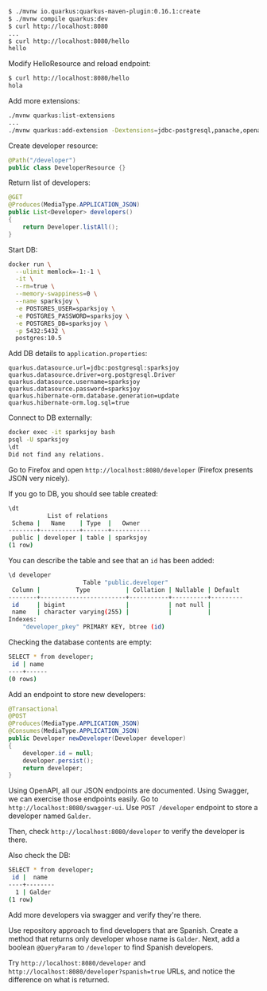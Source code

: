 ```bash
$ ./mvnw io.quarkus:quarkus-maven-plugin:0.16.1:create
$ ./mvnw compile quarkus:dev
$ curl http://localhost:8080
...
$ curl http://localhost:8080/hello
hello
```

Modify HelloResource and reload endpoint:

```bash
$ curl http://localhost:8080/hello
hola
```

Add more extensions:

```bash
./mvnw quarkus:list-extensions
...
./mvnw quarkus:add-extension -Dextensions=jdbc-postgresql,panache,openapi,resteasy-jsonb,swagger-ui
```

Create developer resource:

```java
@Path("/developer")
public class DeveloperResource {}
```

Return list of developers:

```java
@GET
@Produces(MediaType.APPLICATION_JSON)
public List<Developer> developers()
{
    return Developer.listAll();
}
```

Start DB:

```bash
docker run \
  --ulimit memlock=-1:-1 \
  -it \
  --rm=true \
  --memory-swappiness=0 \
  --name sparksjoy \
  -e POSTGRES_USER=sparksjoy \
  -e POSTGRES_PASSWORD=sparksjoy \
  -e POSTGRES_DB=sparksjoy \
  -p 5432:5432 \
  postgres:10.5
```

Add DB details to `application.properties`:

```
quarkus.datasource.url=jdbc:postgresql:sparksjoy
quarkus.datasource.driver=org.postgresql.Driver
quarkus.datasource.username=sparksjoy
quarkus.datasource.password=sparksjoy
quarkus.hibernate-orm.database.generation=update
quarkus.hibernate-orm.log.sql=true
```

Connect to DB externally:

```bash
docker exec -it sparksjoy bash
psql -U sparksjoy
\dt
Did not find any relations.
```

Go to Firefox and open `http://localhost:8080/developer` (Firefox presents JSON very nicely).

If you go to DB, you should see table created:

```bash
\dt
           List of relations
 Schema |   Name    | Type  |   Owner
--------+-----------+-------+-----------
 public | developer | table | sparksjoy
(1 row)
```

You can describe the table and see that an `id` has been added:

```bash
\d developer
                     Table "public.developer"
 Column |          Type          | Collation | Nullable | Default
--------+------------------------+-----------+----------+---------
 id     | bigint                 |           | not null |
 name   | character varying(255) |           |          |
Indexes:
    "developer_pkey" PRIMARY KEY, btree (id)
```

Checking the database contents are empty:

```bash
SELECT * from developer;
 id | name
----+------
(0 rows)
```

Add an endpoint to store new developers:

```java
@Transactional
@POST
@Produces(MediaType.APPLICATION_JSON)
@Consumes(MediaType.APPLICATION_JSON)
public Developer newDeveloper(Developer developer)
{
    developer.id = null;
    developer.persist();
    return developer;
}
```

Using OpenAPI, all our JSON endpoints are documented.
Using Swagger, we can exercise those endpoints easily.
Go to `http://localhost:8080/swagger-ui`.
Use `POST /developer` endpoint to store a developer named `Galder`.

Then, check `http://localhost:8080/developer` to verify the developer is there.

Also check the DB:

```bash
SELECT * from developer;
 id |  name
----+--------
  1 | Galder
(1 row)
```

Add more developers via swagger and verify they're there.

Use repository approach to find developers that are Spanish.
Create a method that returns only developer whose name is `Galder`.
Next, add a boolean `@QueryParam` to `/developer` to find Spanish developers.

Try `http://localhost:8080/developer` and `http://localhost:8080/developer?spanish=true` URLs,
and notice the difference on what is returned.
